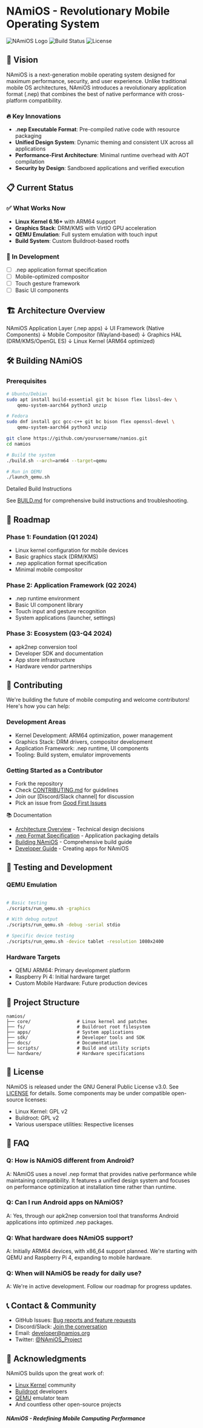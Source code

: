 # NAmiOS - Revolutionary Mobile Operating System

![NAmiOS Logo](https://img.shields.io/badge/NAmiOS-Mobile%20OS-blue.svg)
![Build Status](https://img.shields.io/badge/build-alpha-orange.svg)
![License](https://img.shields.io/badge/license-GPL--3.0-green.svg)

## 🚀 Vision

NAmiOS is a next-generation mobile operating system designed for maximum performance, security, and user experience. Unlike traditional mobile OS architectures, NAmiOS introduces a revolutionary application format (.nep) that combines the best of native performance with cross-platform compatibility.

### 🔥 Key Innovations

- **.nep Executable Format**: Pre-compiled native code with resource packaging
- **Unified Design System**: Dynamic theming and consistent UX across all applications
- **Performance-First Architecture**: Minimal runtime overhead with AOT compilation
- **Security by Design**: Sandboxed applications and verified execution

## 📋 Current Status

### ✅ What Works Now
- **Linux Kernel 6.16+** with ARM64 support
- **Graphics Stack**: DRM/KMS with VirtIO GPU acceleration
- **QEMU Emulation**: Full system emulation with touch input
- **Build System**: Custom Buildroot-based rootfs

### 🚧 In Development
- [ ] .nep application format specification
- [ ] Mobile-optimized compositor
- [ ] Touch gesture framework
- [ ] Basic UI components

## 🏗️ Architecture Overview
NAmiOS Application Layer (.nep apps)
↓
UI Framework (Native Components)
↓
Mobile Compositor (Wayland-based)
↓
Graphics HAL (DRM/KMS/OpenGL ES)
↓
Linux Kernel (ARM64 optimized)

## 🛠️ Building NAmiOS

### Prerequisites
```bash
# Ubuntu/Debian
sudo apt install build-essential git bc bison flex libssl-dev \
    qemu-system-aarch64 python3 unzip

# Fedora
sudo dnf install gcc gcc-c++ git bc bison flex openssl-devel \
    qemu-system-aarch64 python3 unzip

git clone https://github.com/yourusername/namios.git
cd namios

# Build the system
./build.sh --arch=arm64 --target=qemu

# Run in QEMU
./launch_qemu.sh
```

Detailed Build Instructions

See [BUILD.md](https://docs/BUILD.md) for comprehensive build instructions and troubleshooting.
## 🎯 Roadmap
### Phase 1: Foundation (Q1 2024)
- Linux kernel configuration for mobile devices
- Basic graphics stack (DRM/KMS)
- .nep application format specification  
- Minimal mobile compositor

### Phase 2: Application Framework (Q2 2024)
- .nep runtime environment
- Basic UI component library
- Touch input and gesture recognition
- System applications (launcher, settings)

### Phase 3: Ecosystem (Q3-Q4 2024)
- apk2nep conversion tool
- Developer SDK and documentation
- App store infrastructure
- Hardware vendor partnerships

## 🤝 Contributing
We're building the future of mobile computing and welcome contributors! Here's how you can help:

### Development Areas
- Kernel Development: ARM64 optimization, power management
- Graphics Stack: DRM drivers, compositor development
- Application Framework: .nep runtime, UI components
- Tooling: Build system, emulator improvements

### Getting Started as a Contributor
- Fork the repository
- Check [CONTRIBUTING.md](https://docs/CONTRIBUTING.md) for guidelines
- Join our [Discord/Slack channel] for discussion
- Pick an issue from [Good First Issues](https://github.com/yourusername/namios/issues?q=is%253Aissue+is%253Aopen+label%253A%2522good+first+issue%2522)

📚 Documentation
- [Architecture Overview](https://docs/architecture.md) - Technical design decisions
- [.nep Format Specification](https://docs/nep-format.md) - Application packaging details
- [Building NAmiOS](https://docs/building.md) - Comprehensive build guide
- [Developer Guide](https://docs/development.md) - Creating apps for NAmiOS

## 🧪 Testing and Development
### QEMU Emulation
```bash

# Basic testing
./scripts/run_qemu.sh -graphics

# With debug output
./scripts/run_qemu.sh -debug -serial stdio

# Specific device testing
./scripts/run_qemu.sh -device tablet -resolution 1080x2400
```

### Hardware Targets
- QEMU ARM64: Primary development platform
- Raspberry Pi 4: Initial hardware target
- Custom Mobile Hardware: Future production devices

## 🔧 Project Structure
```text
namios/
├── core/                 # Linux kernel and patches
├── fs/                   # Buildroot root filesystem
├── apps/                 # System applications
├── sdk/                  # Developer tools and SDK
├── docs/                 # Documentation
├── scripts/              # Build and utility scripts
└── hardware/             # Hardware specifications
```

## 📄 License
NAmiOS is released under the GNU General Public License v3.0. See [LICENSE](https://license/) for details.
Some components may be under compatible open-source licenses:
- Linux Kernel: GPL v2
- Buildroot: GPL v2
- Various userspace utilities: Respective licenses

## 🙋 FAQ
### Q: How is NAmiOS different from Android?
A: NAmiOS uses a novel .nep format that provides native performance while maintaining compatibility. It features a unified design system and focuses on performance optimization at installation time rather than runtime.
### Q: Can I run Android apps on NAmiOS?
A: Yes, through our apk2nep conversion tool that transforms Android applications into optimized .nep packages.
### Q: What hardware does NAmiOS support?
A: Initially ARM64 devices, with x86_64 support planned. We're starting with QEMU and Raspberry Pi 4, expanding to mobile hardware.
### Q: When will NAmiOS be ready for daily use?
A: We're in active development. Follow our roadmap for progress updates.

## 📞 Contact & Community
- GitHub Issues: [Bug reports and feature requests](https://github.com/yourusername/namios/issues)
- Discord/Slack: [Join the conversation](https://your-invite-link/)
- Email: [developer@namios.org](https://mailto:developer@namios.org/)
- Twitter: [@NAmiOS_Project](https://twitter.com/NAmiOS_Project)

## 🌟 Acknowledgments

NAmiOS builds upon the great work of:
- [Linux Kernel](https://kernel.org/) community
- [Buildroot](https://buildroot.org/) developers
- [QEMU](https://www.qemu.org/) emulator team
- And countless other open-source projects


##### *NAmiOS - Redefining Mobile Computing Performance*